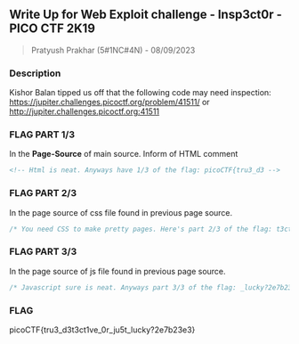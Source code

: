 ## Write Up for Web Exploit challenge - Insp3ct0r - PICO CTF 2K19

> Pratyush Prakhar (5#1NC#4N) - 08/09/2023

### Description

Kishor Balan tipped us off that the following code may need inspection:\
https://jupiter.challenges.picoctf.org/problem/41511/ or http://jupiter.challenges.picoctf.org:41511


### FLAG PART 1/3

In the **Page-Source** of main source. Inform of HTML comment

```html
<!-- Html is neat. Anyways have 1/3 of the flag: picoCTF{tru3_d3 -->
```

### FLAG PART 2/3

In the page source of css file found in previous page source. 

```css
/* You need CSS to make pretty pages. Here's part 2/3 of the flag: t3ct1ve_0r_ju5t */
```

### FLAG PART 3/3

In the page source of js file found in previous page source. 

```js
/* Javascript sure is neat. Anyways part 3/3 of the flag: _lucky?2e7b23e3} */
```

### FLAG

picoCTF{tru3_d3t3ct1ve_0r_ju5t_lucky?2e7b23e3}
